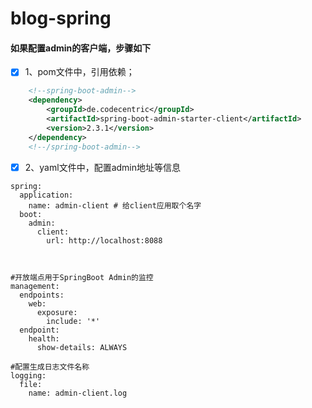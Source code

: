 # blog-spring

#### 如果配置admin的客户端，步骤如下

- [x] 1、pom文件中，引用依赖；
```xml
    <!--spring-boot-admin-->
    <dependency>
        <groupId>de.codecentric</groupId>
        <artifactId>spring-boot-admin-starter-client</artifactId>
        <version>2.3.1</version>
    </dependency>
    <!--/spring-boot-admin-->

```
- [x] 2、yaml文件中，配置admin地址等信息
```
spring:
  application:
    name: admin-client # 给client应用取个名字
  boot:
    admin:
      client:
        url: http://localhost:8088



#开放端点用于SpringBoot Admin的监控
management:
  endpoints:
    web:
      exposure:
        include: '*'
  endpoint:
    health:
      show-details: ALWAYS

#配置生成日志文件名称
logging:
  file:
    name: admin-client.log        
```



